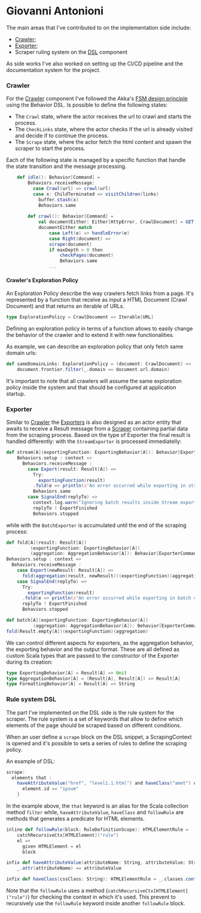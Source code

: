 # Giovanni Antonioni

The main areas that I've contributed to on the implementation side include:

- [Crawler](Crawler.md);
- [Exporter](Exporter.md);
- Scraper ruling system on the [DSL](DSL.md) component

As side works I've also worked on setting up the CI/CD pipeline and the documentation system for the project.

### Crawler

For the [Crawler](Crawler.md) component I've followed the Akka's [FSM design principle](https://doc.akka.io/docs/akka/current/typed/fsm.html) 
using the Behavior DSL. Is possible to define the following states:
- The `Crawl` state, where the actor receives the url to crawl and starts the process.
- The `CheckLinks` state, where the actor checks if the url is already visited and decide if to continue the process.
- The `Scrape` state, where the actor fetch the html content and spawn the scraper to start the process.

Each of the following state is managed by a specific function that handle the state transition and the message processing.

```Scala
    def idle(): Behavior[Command] = 
        Behaviors.receiveMessage:
          case Crawl(url) => crawl(url)
          case x: ChildTerminated => visitChildren(links)
            buffer.stash(x)
            Behaviors.same
        
        def crawl(): Behavior[Command] = 
            val documentEither: Either[HttpError, CrawlDocument] = GET(url)
            documentEither match
                case Left(e) => handleError(e)
                case Right(document) =>
                scrape(document)
                if maxDepth > 0 then
                    checkPages(document)
                    Behaviors.same
                ...
```

#### Crawler's Exploration Policy

An Exploration Policy describe the way crawlers fetch links from a page. It's represented by a function that receive as input a
HTML Document (Crawl Document) and that returns an iterable of URLs.

```Scala
type ExplorationPolicy = CrawlDocument => Iterable[URL]
```

Defining an exploration policy in terms of a function allows to easily change the behavior of the crawler and to extend
it with new functionalities.

As example, we can describe an exploration policy that only fetch same domain urls:

```Scala
def sameDomainLinks: ExplorationPolicy = (document: CrawlDocument) =>
    document.frontier.filter(_.domain == document.url.domain)
```

It's important to note that all crawlers will assume the same exploration policy inside the system and that should be configured
at application startup.

### Exporter
Similar to [Crawler](Crawler.md) the [Exporters](Exporter.md) is also designed as an actor entity that awaits to receive a Result message from a [Scraper](Scraper.md) 
containing partial data from the scraping process. Based on the type of Exporter the final result is handled differently: with the `StreamExporter` is 
processed immediatelly:

```Scala
def stream[A](exportingFunction: ExportingBehavior[A]): Behavior[ExporterCommands] =
    Behaviors.setup : context =>
      Behaviors.receiveMessage :
        case Export(result: Result[A]) =>
          Try:
            exportingFunction(result)
          .fold(e => println(s"An error occurred while exporting in stream config: $e"), identity)
          Behaviors.same
        case SignalEnd(replyTo) =>
          context.log.warn("Ignoring batch results inside Stream exporter")
          replyTo ! ExportFinished
          Behaviors.stopped
```

while with the `BatchExporter` is accumulated until the end of the scraping process:

```Scala
def fold[A](result: Result[A])
         (exportingFunction: ExportingBehavior[A])
         (aggregation: AggregationBehavior[A]): Behavior[ExporterCommands] =
Behaviors.setup : context =>
  Behaviors.receiveMessage :
    case Export(newResult: Result[A]) =>
      fold(aggregation(result, newResult))(exportingFunction)(aggregation)
    case SignalEnd(replyTo) =>
      Try:
        exportingFunction(result)
      .fold(e => println(s"An error occurred while exporting in batch config: $e"), identity)
      replyTo ! ExportFinished
      Behaviors.stopped

def batch[A](exportingFunction: ExportingBehavior[A])
          (aggregation: AggregationBehavior[A]): Behavior[ExporterCommands] =
fold(Result.empty[A])(exportingFunction)(aggregation)
```

We can control different aspects for exporters, as the aggregation behavior, the exporting behavior and the output format.
These are all defined as custom Scala types that are passed to the constructor of the Exporter during its creation:

```Scala
type ExportingBehavior[A] = Result[A] => Unit
type AggregationBehavior[A] = (Result[A], Result[A]) => Result[A]
type FormattingBehavior[A] = Result[A] => String
```

### Rule system DSL
The part I've implemented on the DSL side is the rule system for the scraper. 
The rule system is a set of keywords that allow to define which elements of the page should be scraped based on different 
conditions.

When an user define a `scrape` block on the DSL snippet, a ScrapingContext is opened and it's possible to sets a series
of rules to define the scraping policy. 

An example of DSL:

```Scala
scrape:
  elements that :
    haveAttributeValue("href", "level1.1.html") and haveClass("amet") or followRule {
      element.id == "ipsum"
    }
```
In the example above, the `that` keyword is an alias for the Scala collection method `filter` while, 
`haveAttributeValue`, `haveClass` and `followRule` are methods that generates a predicate for HTML elements.

```Scala
inline def followRule(block: RuleDefinitionScope): HTMLElementRule =
    catchRecursiveCtx[HTMLElement]("rule")
    el =>
      given HTMLElement = el
      block

infix def haveAttributeValue(attributeName: String, attributeValue: String): HTMLElementRule =
    _.attr(attributeName) == attributeValue

infix def haveClass(cssClass: String): HTMLElementRule = _.classes.contains(cssClass)
```
Note that the `followRule` uses a method (`catchRecursiveCtx[HTMLElement]("rule")`) for checking the context in which it's used.
This prevent to recursively use the `followRule` keyword inside another `followRule` block.
